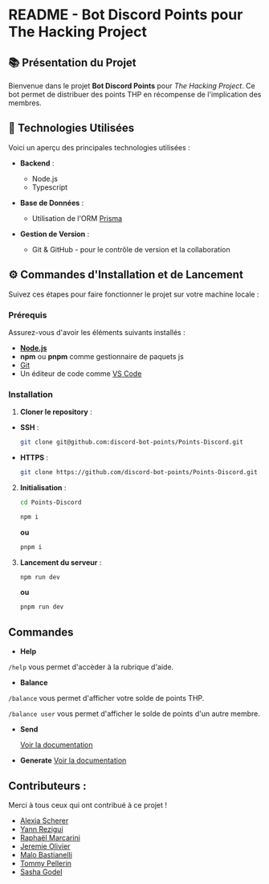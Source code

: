 # README - Bot Discord Points pour The Hacking Project

## 📚 Présentation du Projet

Bienvenue dans le projet **Bot Discord Points** pour *The Hacking Project*. Ce bot permet de distribuer des points THP en récompense de l'implication des membres.

## 🚀 Technologies Utilisées

Voici un aperçu des principales technologies utilisées :

- **Backend** :
  - Node.js
  - Typescript

- **Base de Données** :
  - Utilisation de l'ORM [Prisma](https://www.prisma.io/docs)

- **Gestion de Version** :
  - Git & GitHub - pour le contrôle de version et la collaboration

## ⚙️ Commandes d'Installation et de Lancement

Suivez ces étapes pour faire fonctionner le projet sur votre machine locale :

### Prérequis
Assurez-vous d'avoir les éléments suivants installés :
- [**Node.js** ](https://nodejs.org/en)
- **npm** ou **pnpm** comme gestionnaire de paquets js
- [Git](https://git-scm.com/)
- Un éditeur de code comme [VS Code](https://code.visualstudio.com/)

### Installation

1. **Cloner le repository** :
- **SSH** :
   ```bash
   git clone git@github.com:discord-bot-points/Points-Discord.git
   ```
- **HTTPS** :
   ```bash
   git clone https://github.com/discord-bot-points/Points-Discord.git
   ```

2. **Initialisation** :
   ```bash
   cd Points-Discord
   ```
    ```bash
    npm i
    ```
    **ou**
    ```bash
    pnpm i
    ```
    
3. **Lancement du serveur** :
    ```bash
    npm run dev
    ```
    **ou**
    ```bash
    pnpm run dev
    ```

## Commandes

- **Help**
  
`/help` vous permet d'accèder à la rubrique d'aide.
- **Balance**
  
`/balance` vous permet d'afficher votre solde de points THP.

`/balance user` vous permet d'afficher le solde de points d'un autre membre.
- **Send**

  [Voir la documentation](https://github.com/discord-bot-points/Points-Discord/blob/main/src/Commands/Docs/send.md)

- **Generate**
[Voir la documentation](https://github.com/discord-bot-points/Points-Discord/blob/main/src/Commands/Docs/generate.md)

## Contributeurs :
Merci à tous ceux qui ont contribué à ce projet !
- [Alexia Scherer](https://github.com/evarellapucky)
- [Yann Rezigui](https://github.com/YannRZG)
- [Raphaël Marcarini](https://github.com/Marcaraph)
- [Jeremie Olivier](https://github.com/jeremie-olivier)
- [Malo Bastianelli](https://github.com/Korblen)
- [Tommy Pellerin](https://github.com/tommy-pellerin)
- [Sasha Godel](https://github.com/MacDuPain)

